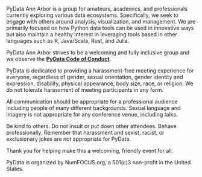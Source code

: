 PyData Ann Arbor is a group for amateurs, academics, and professionals currently exploring various data ecosystems. Specifically, we seek to engage with others around analysis, visualization, and management. We are primarily focused on how Python data tools can be used in innovative ways but also maintain a healthy interest in leveraging tools based in other languages such as R, Java/Scala, Rust, and Julia. 



PyData Ann Arbor strives to be a welcoming and fully inclusive group and we observe the <b>[PyData Code of Conduct](http://pydata.org/code-of-conduct.html)</b>. 

PyData is dedicated to providing a harassment-free meeting experience for everyone, regardless of gender, sexual orientation, gender identity and expression, disability, physical appearance, body size, race, or religion. We do not tolerate harassment of meeting participants in any form.

All communication should be appropriate for a professional audience including people of many different backgrounds. Sexual language and imagery is not appropriate for any conference venue, including talks.

Be kind to others. Do not insult or put down other attendees. Behave professionally. Remember that harassment and sexist, racist, or exclusionary jokes are not appropriate for PyData.

Thank you for helping make this a welcoming, friendly event for all. 



PyData is organized by NumFOCUS.org, a 501(c)3 non-profit in the United States.

